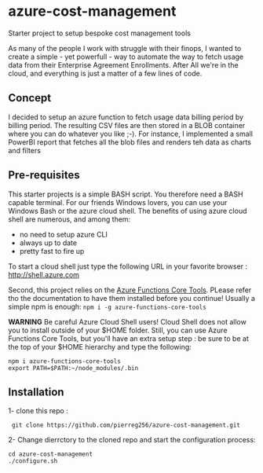 # azure-cost-management
Starter project to setup bespoke cost management tools

As many of the people I work with struggle with their finops, I wanted to create a simple - yet powerfull - way to automate the way to fetch usage data from their Enterprise Agreement Enrollments.
After All we're in the cloud, and everything is just a matter of a few lines of code.

## Concept
I decided to setup an azure function to fetch usage data billing period by billing period. The resulting CSV files are then stored in a BLOB container where you can do whatever you like ;-). For instance, I implemented a small PowerBI report that fetches all the blob files and renders teh data as charts and filters

## Pre-requisites
This starter projects is a simple BASH script. You therefore need a BASH capable terminal. For our friends Windows lovers, you can use your Windows Bash or the azure cloud shell. The benefits of using azure cloud shell are numerous, and among them:
- no need to setup azure CLI
- always up to date
- pretty fast to fire up

To start a cloud shell just type the following URL in your favorite browser : http://shell.azure.com

Second, this project relies on the [Azure Functions Core Tools](https://github.com/Azure/azure-functions-core-tools). PLease refer tho the documentation to have them installed before you continue! Usually a simple npm is enough:
```npm i -g azure-functions-core-tools```

**WARNING** Be careful Azure Cloud Shell users! Cloud Shell does not allow you to install outside of your $HOME folder. Still, you can use Azure Functions Core Tools, but you'll have an extra setup step : be sure to be at the top of your $HOME hierarchy and type the following:

```
npm i azure-functions-core-tools
export PATH=$PATH:~/node_modules/.bin
```

## Installation
1- clone this repo : 

``` git clone https://github.com/pierreg256/azure-cost-management.git``` 

2- Change dierrctory to the cloned repo and start the configuration process:

```
cd azure-cost-management
./configure.sh
```

